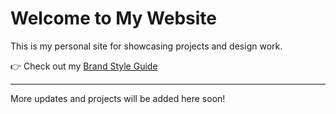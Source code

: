 # Welcome to My Website

This is my personal site for showcasing projects and design work.  

👉 Check out my [Brand Style Guide](brand-guide.html)  

---

More updates and projects will be added here soon!
